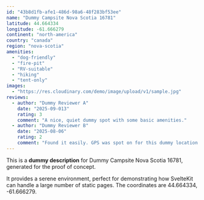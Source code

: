 ```yaml
---
id: "43b8d1fb-afe1-486d-98a6-48f283bf53ee"
name: "Dummy Campsite Nova Scotia 16781"
latitude: 44.664334
longitude: -61.666279
continent: "north-america"
country: "canada"
region: "nova-scotia"
amenities:
  - "dog-friendly"
  - "fire-pit"
  - "RV-suitable"
  - "hiking"
  - "tent-only"
images:
  - "https://res.cloudinary.com/demo/image/upload/v1/sample.jpg"
reviews:
  - author: "Dummy Reviewer A"
    date: "2025-09-013"
    rating: 3
    comment: "A nice, quiet dummy spot with some basic amenities."
  - author: "Dummy Reviewer B"
    date: "2025-08-06"
    rating: 2
    comment: "Found it easily. GPS was spot on for this dummy location."
---
```


This is a **dummy description** for Dummy Campsite Nova Scotia 16781, generated for the proof of concept.

It provides a serene environment, perfect for demonstrating how SvelteKit can handle a large number of static pages. The coordinates are 44.664334, -61.666279.
